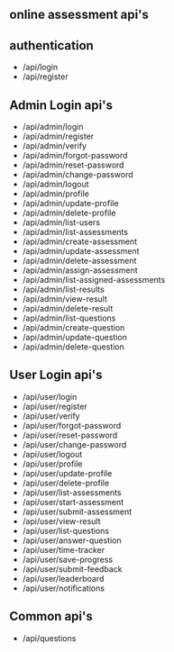 ## online assessment api's

## authentication
- /api/login
- /api/register

## Admin Login api's
- /api/admin/login
- /api/admin/register
- /api/admin/verify
- /api/admin/forgot-password
- /api/admin/reset-password
- /api/admin/change-password
- /api/admin/logout
- /api/admin/profile
- /api/admin/update-profile
- /api/admin/delete-profile
- /api/admin/list-users
- /api/admin/list-assessments
- /api/admin/create-assessment
- /api/admin/update-assessment
- /api/admin/delete-assessment
- /api/admin/assign-assessment
- /api/admin/list-assigned-assessments
- /api/admin/list-results
- /api/admin/view-result
- /api/admin/delete-result
- /api/admin/list-questions
- /api/admin/create-question
- /api/admin/update-question
- /api/admin/delete-question

## User Login api's
- /api/user/login
- /api/user/register
- /api/user/verify
- /api/user/forgot-password
- /api/user/reset-password
- /api/user/change-password
- /api/user/logout
- /api/user/profile
- /api/user/update-profile
- /api/user/delete-profile
- /api/user/list-assessments
- /api/user/start-assessment
- /api/user/submit-assessment
- /api/user/view-result
- /api/user/list-questions
- /api/user/answer-question
- /api/user/time-tracker
- /api/user/save-progress
- /api/user/submit-feedback
- /api/user/leaderboard
- /api/user/notifications


## Common api's
- /api/questions

